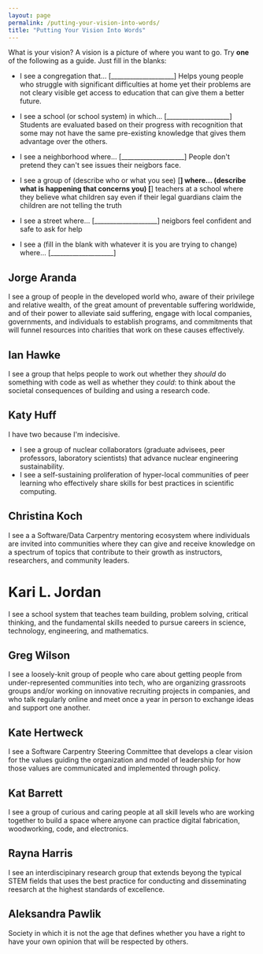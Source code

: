 ```yaml
---
layout: page
permalink: /putting-your-vision-into-words/
title: "Putting Your Vision Into Words"
---
```


What is your vision? A vision is a picture of where you want to
go. Try **one** of the following as a guide. Just fill in the blanks:

*   I see a congregation that… [____________________]
Helps young people who struggle with significant difficulties at home yet their problems are not cleary visible get access to education that can give them a better future.

*   I see a school (or school system) in which… [____________________]
Students are evaluated based on their progress with recognition that some may not have the same pre-existing knowledge that gives them advantage over the others.

*   I see a neighborhood where… [____________________]
People don't pretend they can't see issues their neigbors face.

*   I see a group of (describe who or what you see) [____________________] where… (describe what is happening that concerns you) [____________________]
teachers at a school where they believe what children say even if their legal guardians claim the children are not telling the truth

*   I see a street where… [____________________]
neigbors feel confident and safe to ask for help

*   I see a (fill in the blank with whatever it is you are trying to change) where… [____________________]

## Jorge Aranda

I see a group of people in the developed world who,
aware of their privilege and relative wealth,
of the great amount of preventable suffering worldwide,
and of their power to alleviate said suffering,
engage with local companies, governments, and individuals
to establish programs, and commitments that will funnel resources
into charities that work on these causes effectively.

## Ian Hawke

I see a group that helps people to work out whether they *should* do something with code as well as whether they *could*: to think about the societal consequences of building and using a research code.

## Katy Huff

I have two because I'm indecisive.

- I see a group of nuclear collaborators (graduate advisees, peer professors, 
  laboratory scientists) that advance nuclear engineering sustainability.
- I see a self-sustaining proliferation of hyper-local communities of peer 
  learning who effectively share skills for best practices in scientific 
  computing. 

## Christina Koch

I see a a Software/Data Carpentry mentoring ecosystem where individuals 
are invited into communities where they can give and receive knowledge on 
a spectrum of topics that contribute to their growth as instructors, 
researchers, and community leaders.  

# Kari L. Jordan

I see a school system that teaches team building, problem solving,
critical thinking, and the fundamental skills needed to pursue careers
in science, technology, engineering, and mathematics.

## Greg Wilson

I see a loosely-knit group of people who care about getting people from under-represented communities into tech,
who are organizing grassroots groups and/or working on innovative recruiting projects in companies,
and who talk regularly online and meet once a year in person to exchange ideas and support one another.

## Kate Hertweck

I see a Software Carpentry Steering Committee that develops a clear vision for the values guiding the organization and model of leadership for how those values are communicated and implemented through policy.

## Kat Barrett

I see a group of curious and caring people at all skill levels who are working together to build a space where anyone can practice digital fabrication, woodworking, code, and electronics. 

## Rayna Harris

I see an interdiscipinary research group that extends beyong the
typical STEM fields that uses the best practice for conducting and
disseminating reesarch at the highest standards of excellence.

## Aleksandra Pawlik

Society in which it is not the age that defines whether you have a right to have your own opinion that will be respected by others.
